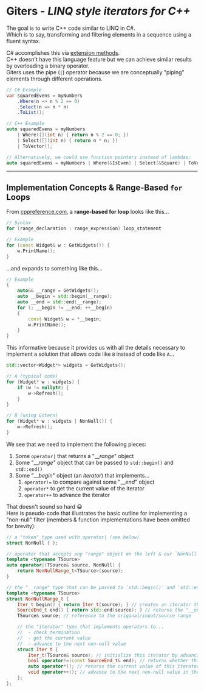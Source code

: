 # Giters - _LINQ style iterators for C++_

The goal is to write C++ code similar to LINQ in C#.<br>
Which is to say, transforming and filtering elements in a sequence using a fluent syntax.

C# accomplishes this via [extension methods](https://docs.microsoft.com/en-us/dotnet/csharp/programming-guide/classes-and-structs/extension-methods).<br>
C++ doesn't have this language feature but we can achieve similar results by overloading a binary operator.<br>
Giters uses the pipe (`|`) operator because we are conceptually "piping" elements through different operations.

```csharp
// C# Example
var squaredEvens = myNumbers
    .Where(n => n % 2 == 0)
    .Select(n => n * n)
    .ToList();
```

```cpp
// C++ Example
auto squaredEvens = myNumbers
    | Where([](int n) { return n % 2 == 0; })
    | Select([](int n) { return n * n; })
    | ToVector();

// Alternatively, we could use function pointers instead of lambdas:
auto squaredEvens = myNumbers | Where(&IsEven) | Select(&Square) | ToVector();
```

----

## Implementation Concepts & Range-Based `for` Loops

From [cppreference.com](https://en.cppreference.com/w/cpp/language/range-for), a **range-based for loop** looks like this...

```cpp
// Syntax
for (range_declaration : range_expression) loop_statement

// Example
for (const Widget& w : GetWidgets()) {
    w.PrintName();
}
```

...and expands to something like this...

```cpp
// Example
{
    auto&& __range = GetWidgets();
    auto __begin = std::begin(__range);
    auto __end = std::end(__range);
    for (; __begin != __end; ++__begin)
    {
        const Widget& w = *__begin;
        w.PrintName();
    }
}
```

This informative because it provides us with all the details necessary to implement a solution that allows code like `B` instead of code like `A`...

```cpp
std::vector<Widget*> widgets = GetWidgets();

// A (typical code)
for (Widget* w : widgets) {
    if (w != nullptr) {
        w->Refresh();
    }
}

// B (using Giters)
for (Widget* w : widgets | NonNull()) {
    w->Refresh();
}
```

We see that we need to implement the following pieces:
1. Some `operator|` that returns a "___range_" object
1. Some "___range_" object that can be passed to `std::begin()` and `std::end()`
1. Some "___begin_" object (an _iterator_) that implements...
   1. `operator!=` to compare against some "___end_" object
   1. `operator*` to get the current value of the iterator
   1. `operator++` to advance the iterator

That doesn't sound so hard 😀<br>
Here is pseudo-code that illustrates the basic outline for implementing a "non-null" filter (members & function implementations have been omitted for brevity):

```cpp
// a "token" type used with operator| (see below)
struct NonNull { };

// operator that accepts any "range" object on the left & our `NonNull` token on the right
template <typename TSource>
auto operator|(TSource& source, NonNull) {
    return NonNullRange_t<TSource>(source);
}

// the "__range" type that can be passed to `std::begin()` and `std::end()`
template <typename TSource>
struct NonNullRange_t {
    Iter_t begin() { return Iter_t(source); } // creates an iterator that skips over null values in the source range
    SourceEnd_t end() { return std::end(source); } // returns the "__end" object that we compare against to check termination
    TSource& source; // reference to the original/input/source range

    // the "iterator" type that implements operators to...
    //  - check termination
    //  - get the current value
    //  - advance to the next non-null value
    struct Iter_t {
        Iter_t(TSource& source); // initialize this iterator by advancing to the first non-null value in the range
        bool operator!=(const SourceEnd_t& end); // returns whether this iterator has reached the end of the range
        auto operator*(); // returns the current value of this iterator
        void operator++(); // advance to the next non-null value in the range
    };
};
```
